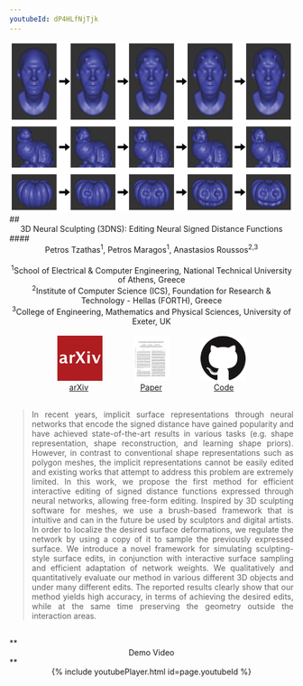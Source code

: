 ```yaml
---
youtubeId: dP4HLfNjTjk
---
```


<img src="imgs/teaser.png" alt="teaser" width="1000"/>

<br>
## <center>3D Neural Sculpting (3DNS): Editing Neural Signed Distance Functions</center>
#### <center>Petros Tzathas<sup>1</sup>, Petros Maragos<sup>1</sup>, Anastasios Roussos<sup>2,3</sup></center>
<br>
<center>
<sup>1</sup>School of Electrical & Computer Engineering, National Technical University of Athens, Greece<br>
<sup>2</sup>Institute of Computer Science (ICS), Foundation for Research & Technology - Hellas (FORTH), Greece<br>
<sup>3</sup>College of Engineering, Mathematics and Physical Sciences, University of Exeter, UK<br>
</center>
<br>
<center>
<a href="https://arxiv.org/abs/2209.13971"><img style="height:80px;" src="imgs/arxiv.png" /></a>&emsp;&emsp;&emsp;&emsp;<a href="https://arxiv.org/pdf/2209.13971.pdf"><img style="height:80px;" src="imgs/paper.png" /></a>&emsp;&emsp;&emsp;&emsp;<a href="https://github.com/pettza/3DNS"><img style="height:80px;" src="imgs/GitHub-Mark-120px-plus.png"/></a>
<br>
<a href="https://arxiv.org/abs/2209.13971">arXiv</a>&emsp;&emsp;&emsp;&emsp;&emsp;&emsp;&nbsp;&nbsp;<a href="https://arxiv.org/pdf/2209.13971.pdf">Paper</a>&emsp;&emsp;&emsp;&emsp;&emsp;&emsp;&nbsp;
<a href="https://github.com/pettza/3DNS">Code</a>
</center>

<br>
<blockquote>
<p style='text-align: justify;'>
In recent years, implicit surface representations through neural networks that encode the signed distance have gained popularity and have achieved state-of-the-art results in various tasks (e.g. shape representation, shape reconstruction, and learning shape priors). However, in contrast to conventional shape representations such as polygon meshes, the implicit representations cannot be easily edited and existing works that attempt to address this problem are extremely limited. In this work, we propose the first method for efficient interactive editing of signed distance functions expressed through neural networks, allowing free-form editing. Inspired by 3D sculpting software for meshes, we use a brush-based framework that is intuitive and can in the future be used by sculptors and digital artists. In order to localize the desired surface deformations, we regulate the network by using a copy of it to sample the previously expressed surface. We introduce a novel framework for simulating sculpting-style surface edits, in conjunction with interactive surface sampling and efficient adaptation of network weights. We qualitatively and quantitatively evaluate our method in various different 3D objects and under many different edits. The reported results clearly show that our method yields high accuracy, in terms of achieving the desired edits, while at the same time preserving the geometry outside the interaction areas.
</p>
</blockquote>

</br>
**<center>Demo Video</center>**
<center>
{% include youtubePlayer.html id=page.youtubeId %}
</center>